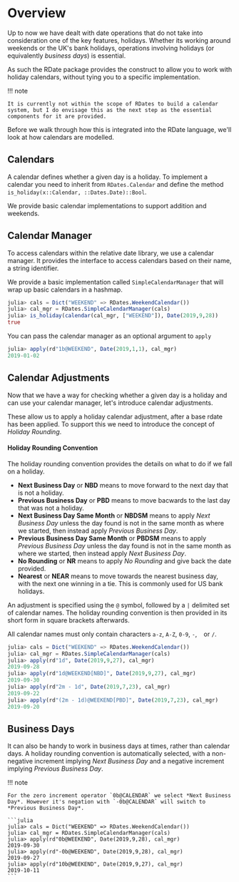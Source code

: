 # Overview

Up to now we have dealt with date operations that do not take into consideration one of the key features, holidays. Whether its working around weekends or the UK's bank holidays, operations involving holidays (or equivalently *business days*) is essential.

As such the RDate package provides the construct to allow you to work with holiday calendars, without tying you to a specific implementation.

!!! note

    It is currently not within the scope of RDates to build a calendar system, but I do envisage this as the next step as the essential components for it are provided.

Before we walk through how this is integrated into the RDate language, we'll look at how calendars are modelled.

## Calendars

A calendar defines whether a given day is a holiday. To implement a calendar you need to inherit from `RDates.Calendar` and define the method `is_holiday(x::Calendar, ::Dates.Date)::Bool`.

We provide basic calendar implementations to support addition and weekends.

## Calendar Manager

To access calendars within the relative date library, we use a calendar manager. It provides the interface to access calendars based on their name, a string identifier.

We provide a basic implementation called `SimpleCalendarManager` that will wrap up basic calendars in a hashmap.

```julia
julia> cals = Dict("WEEKEND" => RDates.WeekendCalendar())
julia> cal_mgr = RDates.SimpleCalendarManager(cals)
julia> is_holiday(calendar(cal_mgr, ["WEEKEND"]), Date(2019,9,28))
true
```

You can pass the calendar manager as an optional argument to `apply`

```julia
julia> apply(rd"1b@WEEKEND", Date(2019,1,1), cal_mgr)
2019-01-02
```

## Calendar Adjustments

Now that we have a way for checking whether a given day is a holiday and can use your calendar manager, let's introduce calendar adjustments.

These allow us to apply a holiday calendar adjustment, after a base rdate has been applied. To support this we need to introduce the concept of *Holiday Rounding*.

#### Holiday Rounding Convention
The holiday rounding convention provides the details on what to do if we fall on a holiday.

- **Next Business Day** or **NBD** means to move forward to the next day that is not a holiday.
- **Previous Business Day** or **PBD** means to move bacwards to the last day that was not a holiday.
- **Next Business Day Same Month** or **NBDSM** means to apply *Next Business Day* unless the day found is not in the same month as where we started, then instead apply *Previous Business Day*.
- **Previous Business Day Same Month** or **PBDSM** means to apply *Previous Business Day* unless the day found is not in the same month as where we started, then instead apply *Next Business Day*.
- **No Rounding** or **NR** means to apply *No Rounding* and give back the date provided.
- **Nearest** or **NEAR** means to move towards the nearest business day, with the next one
winning in a tie. This is commonly used for US bank holidays.

An adjustment is specified using the `@` symbol, followed by a `|` delimited set of calendar names. The holiday rounding convention is then provided in its short form in square brackets afterwards.

All calendar names must only contain characters `a-z`, `A-Z`, `0-9`, `-`, ` ` or `/`.

```julia
julia> cals = Dict("WEEKEND" => RDates.WeekendCalendar())
julia> cal_mgr = RDates.SimpleCalendarManager(cals)
julia> apply(rd"1d", Date(2019,9,27), cal_mgr)
2019-09-28
julia> apply(rd"1d@WEEKEND[NBD]", Date(2019,9,27), cal_mgr)
2019-09-30
julia> apply(rd"2m - 1d", Date(2019,7,23), cal_mgr)
2019-09-22
julia> apply(rd"(2m - 1d)@WEEKEND[PBD]", Date(2019,7,23), cal_mgr)
2019-09-20
```

## Business Days
It can also be handy to work in business days at times, rather than calendar days. A holiday rounding convention is automatically selected, with a non-negative increment implying *Next Business Day* and a negative increment implying *Previous Business Day*.

!!! note

    For the zero increment operator `0b@CALENDAR` we select *Next Business Day*. However it's negation with `-0b@CALENDAR` will switch to *Previous Business Day*.

    ```julia
    julia> cals = Dict("WEEKEND" => RDates.WeekendCalendar())
    julia> cal_mgr = RDates.SimpleCalendarManager(cals)
    julia> apply(rd"0b@WEEKEND", Date(2019,9,28), cal_mgr)
    2019-09-30
    julia> apply(rd"-0b@WEEKEND", Date(2019,9,28), cal_mgr)
    2019-09-27
    julia> apply(rd"10b@WEEKEND", Date(2019,9,27), cal_mgr)
    2019-10-11
    ```
